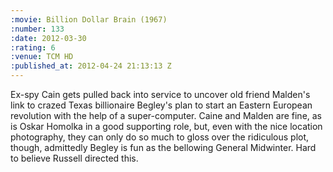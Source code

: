 ```yaml
--- 
:movie: Billion Dollar Brain (1967)
:number: 133
:date: 2012-03-30
:rating: 6
:venue: TCM HD
:published_at: 2012-04-24 21:13:13 Z
---
```

Ex-spy Cain gets pulled back into service to uncover old friend Malden's link to crazed Texas billionaire Begley's plan to start an Eastern European revolution with the help of a super-computer. Caine and Malden are fine, as is Oskar Homolka in a good supporting role, but, even with the nice location photography, they can only do so much to gloss over the ridiculous plot, though, admittedly Begley is fun as the bellowing General Midwinter. Hard to believe Russell directed this.